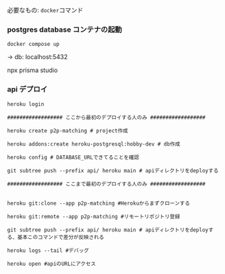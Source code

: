必要なもの: `docker`コマンド

### postgres database コンテナの起動
```
docker compose up
```
-> db:     localhost:5432

npx prisma studio

### api デプロイ
```
heroku login

################## ここから最初のデプロイする人のみ ##################

heroku create p2p-matching # project作成

heroku addons:create heroku-postgresql:hobby-dev # db作成

heroku config # DATABASE_URLできてることを確認

git subtree push --prefix api/ heroku main # apiディレクトリをdeployする

################## ここまで最初のデプロイする人のみ ##################


heroku git:clone --app p2p-matching #Herokuからまずクローンする

heroku git:remote --app p2p-matching #リモートリポジトリ登録

git subtree push --prefix api/ heroku main # apiディレクトリをdeployする、基本このコマンドで差分が反映される

heroku logs --tail #デバッグ

heroku open #apiのURLにアクセス
```
